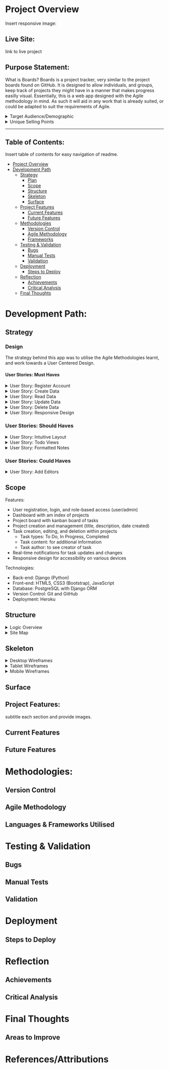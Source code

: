 # Project Overview

Insert responsive image:

## Live Site:
link to live project

## Purpose Statement:
What is Boards?
Boards is a project tracker, very similar to the project boards found on GitHub. It is designed to allow individuals, and groups, keep track of projects they might have in a manner that makes progress easilly visual. 
Essentially, this is a web app designed with the Agile methodology in mind. As such it will aid in any work that is already suited, or could be adapted to suit the requirements of Agile.

<details>
<summary>Target Audience/Demographic</summary>
Who is this app/project for?

It will cater to many different groups, individuals, and teams, across fields. Though its benefits will primarily be seen by those who have to most need to keep track of their tasks within a team or general life. Demographics likely to benefit at face value are...

- Students:
    - individually they will be able to keep track of their work
    - groups can keep track of a group project meaning that everyone is up to date no matter what
- Coders/Software Engineers:
    - similarly to GitHub, this project tracker will provide a similar functionality to the project boards found on GitHub
    - Agile development teams, that could keep track of a project with multiple editors
- Businesses:
    - businesses that have a strong culture of planning and making tasks visible
    - large teams of people that need to be aware of how a project is coming along
</details>

<details>
<summary>Unique Selling Points</summary>
1. Simplified Agile Project Tracking:
    Boards will provide a user-friendly interface that enables users to effortlessly track projects, tasks, and progress.
Unlike complex tools like GitHub Projects, Boards will focus on simplicity and ease-of-use without sacrificing essential functionality.

2. Task Management for Individuals and Teams:
    Boards will cater to individuals such as students managing multiple projects or Agile development teams with numerous tasks.
Users will be able to create, edit, assign, and prioritize tasks seamlessly, ensuring everyone remains aligned and progress is visible.

3. Progress Visualization:
    With Boards' intuitive task board layout, users will be able to instantly see the status of each task.
Tasks can be updated between columns (e.g., To Do, In Progress, Done), providing an immediate understanding of project progress.

4. Cross-Platform Accessibility:
    Boards will be designed to be responsive and accessible on various devices and screen sizes.
Whether users are working from their laptop, tablet, or mobile phone, Boards ensures they can stay on top of tasks anytime, anywhere.
</details>

<hr>

## Table of Contents:
Insert table of contents for easy navigation of readme.
- [Project Overview](#project-overview)
- [Development Path](#development-path)
    - [Strategy](#strategy)
        - [Plan](#plan)
        - [Scope](#scope)
        - [Structure](#structure)
        - [Skeleton](#skeleton)
        - [Surface](#surface)
    - [Project Features](#project-features)
        - [Current Features](#current-features)
        - [Future Features](#future-features)
    - [Methodologies](#methodologies)
        - [Version Control](#version-control)
        - [Agile Methodology](#agile-methodology)
        - [Frameworks](#languages--frameworks-utilised)
    - [Testing & Validation](#testing--validation)
        - [Bugs](#bugs)
        - [Manual Tests](#manual-tests)
        - [Validation](#validation)
    - [Deployment](#deployment)
        - [Steps to Deploy](#steps-to-deploy)
    - [Reflection](#reflection)
        - [Achievements](#achievements)
        - [Critical Analysis](#critical-analysis)
    - [Final Thoughts](#final-thoughts)

# Development Path:

## Strategy

### Design
The strategy behind this app was to utilise the Agile Methodologies learnt, and work towards a User Centered Design.

#### User Stories: Must Haves

<details>
<summary>User Story: Register Account</summary>

**User Story:** As a **User** I would like to be able to **Create an Account** so that I can **Access My Work Spaces Securely.**

Acceptance Criteria:
1. User can register account
    - [ ] allauth is installed as dependancy
    - [ ] can access registration page
    - [ ] can use form
    - [ ] can submit form
2. User is able to login
    - [ ] using submitted account creation details
    - [ ] login form works
3. User is able to see created Project Boards
    - [ ] user is displayed a list of their created projects

</details>


<details>
<summary>User Story: Create Data</summary>

**User Story:** As a **User** I would like to be able to **Create a Project and Tasks** so that I can **Keep Track of Ongoing Tasks and their Progress**.

Acceptance Criteria:
1. User is able to create new tasks by pressing add task button.
    - [ ] Add task button populates relevant kanban section
2. User is able to create project board by clicking the new project button.
    - [ ] New Project... button allows user to fill out form to create new project

</details>

<details>
<summary>User Story: Read Data</summary>

**User Story:** As a **User** I would like to be able to **See the Tasks I have Completed in a Project** so that I can **Track my Progress.**

Acceptance Criteria:
1. User is able to see a list of all their projects.
    - [ ] list of owned projects
2. User is able to select a project that they want to see.
    - [ ] projects linked to each relevant instance of project model
3. User is able to see information containerd within the relevant project.
    - [ ] templates load object of project model into view
4. Project board has a list of tasks sorted by their status.
    - [ ] user is able to read the title of the tasks
    - [ ] user is able to open task and read additional info
</details>

<details>
<summary>User Story: Update Data</summary>

**User Story:** As a **User** I would like to be able to **Update the Information on my Project Board** so that I can **Add and Remove Tasks, and Notes Based on Relevance.**

Acceptance Criteria:
1. User is able to open a project and add tasks to it.
    - [ ] tasks can be added to project
    - [ ] tasks are saved to the project
2. User is able to remove tasks from an opened project.
    - [ ] tasks can be removed from project
3. User is able to alter contents of task.
    - [ ] state of tasks is saved
4. Upon returning to the project, the users changes are present.
    - [ ] user is able to retrieve their project from the state in which they left it
</details>


<details>
<summary>User Story: Delete Data</summary>

**User Story:** As a **User** I would like to be able to **Delete my Tasks and their Data** so that I can **Keep my Tasks List Short and Current.**

Acceptance Criteria:
1. User is able to delete a task from the board.
    - [ ] user is able to click delete button on relevant task and delete it from board and model
2. User is asked to confirm their choice and give a warning.
    - [ ] user is asked to confirm their choice via modal before data is deleted
3. Users data is deleted, and user is sent back to list of tasks which will no longer contain the deleted item.
    - [ ] task is deleted from the tasks on the projects Kanban board.
</details>


<details>
<summary>User Story: Responsive Design</summary>

**User Story:** As a **User** I would like to be able to **User the App on Multiple Devices of Differeing Sizes** so that I am able to **User it on the go and at Home/Work.**

Acceptance Criteria:
1. Web app uses Bootstrap or Media Queries to adapt to multiple screen sizes.
    - [ ] bootstrap, media queries, and JavaScript with cookies
2. App is usable on small screens.
    - [ ] functional on small displays
3. App is usable on medium displays.
    - [ ] function on medium displays
4. App is usable on laptop/desktop displays.
    - [ ] functional on large displays
</details>


### User Stories: Should Haves

<details>
<summary>User Story: Intuitive Layout</summary>

As a **User** I would like to be able to **Navigate the Site easily and Intuitively** so that I can get to **Where I Need to Be within Three Clicks of Any Page.**

Acceptance Criteria:
1. Layout of the site takes into account the three clicks rule.
    - [ ] create wire frames looking at UI/UX
2. Site is intuitively navigable for the average user.
    - [ ] everything is where one would expect to find it
    - [ ] links go to correct pages, or do not load if they are a future feature
3. All relevant information is displayed upon clicking any link
    - [ ] click link takes user to established pages that load relevant info

</details>

<details>
<summary>User Story: Todo Views</summary>

As a **User** I would like to be able to **~See my todo list items as a list and as a kanban Board** so that I am able to **Better see my progress and find items.**

Acceptance Criteria:
1. User is able to access todo list view
    - [ ] One longlist of all todo items, not separated by status
2. User is able to view list as Kanban board
    - [ ] user is able to toggle between views
3. User is able to see all todo items in List View.

</details>

<details>
<summary>User Story: Formatted Notes</summary>

As a **User** I would like to be able to **Format my Notes (i.e., make bold, italic, checkboxed, etc.,)** so that I am able to **Clearly Highlight important information within the notes.**

Acceptance Criteria:
1. User is able to make text in notes bold.
    - [ ] summernotes is imported and working
    - [ ] user is able to make text bold
2. User is able to add checkboxes to notes.
    - [ ] user is able to add checkboxes into tex fields
3. User is able to make text italic.
    - [ ] user can italicise text

</details>


### User Stories: Could Haves

<details>
<summary>User Story: Add Editors</summary>

As a **User** I would like to be able to **Add additional editors to a project** so that I am able to **Collaborate with Classmates/Peers/Colleagues easily.**

Acceptance Criteria:
1. User is able to see list of authorised editors for each project.
2. User is able to add editors, by username, to list.
3. User is able to remove editors, by button, from list.

</details>

## Scope

Features:
- User registration, login, and role-based access (user/admin)
- Dashboard with am index of projects
- Project board with kanban board of tasks
- Project creation and management (title, description, date created)
- Task creation, editing, and deletion within projects
    - Task types: To Do, In Progress, Completed
    - Task content: for additional information
    - Task author: to see creator of task
- Real-time notifications for task updates and changes
- Responsive design for accessibility on various devices

Technologies:
- Back-end: Django (Python)
- Front-end: HTML5, CSS3 (Bootstrap), JavaScript
- Database: PostgreSQL with Django ORM
- Version Control: Git and GitHub
- Deployment: Heroku

## Structure
<details>
<summary>Logic Overview</summary>

- Greeting page for user to register or login.
- A dashboard that allows the user to easily navigate all features of the site.
- Navbar always stuck to left side of screen to keep uniformity, and provide more height.
- Project index with project cards displaying the title, description, and date. All with an "open project" button.
- Project view of kanban board for task organisation. Clear columns for Todo, In Progress, and Done.
- Tasks can be updated and deleted by pressing visible buttons on task.
- Users can see the tasks associated to the selected project and plan accordingly.

</details>

<details>
<summary>Site Map</summary>

New Users
1. Greeting page
2. Registration / SignUp page
3. Navbar not present until user is authorised
4. Projects Dashboard
5. Projects Kanban view

Registered Users
1. Project Index Dashboard
2. Projects Kanban View
3. Navbar present at all times
4. Form Modals
5. Toast Notifications
</details>

## Skeleton

<details>
<summary>Desktop Wireframes</summary>

Initial idea for the greeting page is to use bootstrap cards and jumbotrons to achive a nice aesthetic that guides the user to the sign up button.
![Greeting Page Desktop](assets/README/wireframes/desktop/greeting_page_desktop_wireframe.png)

The Projects Index page is set up in columns, though the actual ammount of columns is something that will be made responsive to device width.
Each Project will be openable. In case of too many projects on the page at once, an overflow on the y axis will be set to scroll.
![Project List Desktop](assets/README/wireframes/desktop/project_list_desktop_wireframe.png)

The Task view will be setup similarly to the kanban board on GitHub. This means that users are able to have tasks in their desired column, and provides a quick overview of the progress made towards the overall project.
![Task Board Desktop](assets/README/wireframes/desktop/detail_task_view_desktop_wireframe.jpg)

</details>

<details>
<summary>Tablet Wireframes</summary>

![Greeting Page Tablet](assets/README/wireframes/tablet/greetings_page_tablet_wireframe.png)

![Project List Tablet](assets/README/wireframes/tablet/project_list_tablet_wireframe.png)

![Task Board Tablet](assets/README/wireframes/tablet/task_list_tablet_wireframe.png)

</details>

<details>
<summary>Mobile Wireframes</summary>

![Greeting Page Mobile](assets/README/wireframes/mobile/greeting_page_mobile_wireframe.png)

![Project List Mobile](assets/README/wireframes/mobile/project_list_mobile_wireframe.png)

![Task Board Mobile](assets/README/wireframes/mobile/task_view_mobile_wireframe.png)

</details>


## Surface

## Project Features:
subtitle each section and provide images.
## Current Features

## Future Features


# Methodologies:

## Version Control

## Agile Methodology

## Languages & Frameworks Utilised

# Testing & Validation

## Bugs

## Manual Tests

## Validation

# Deployment

## Steps to Deploy

# Reflection

## Achievements

## Critical Analysis

# Final Thoughts


## Areas to Improve



# References/Attributions


